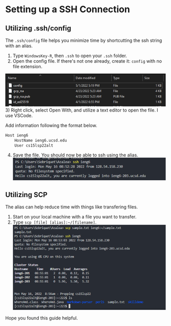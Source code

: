 # Setting up a SSH Connection

## Utilizing .ssh/config
The `.ssh/config` file helps you minimize time by shortcutting the ssh string with an alias.

1) Type `WindowsKey-R`, then `.ssh` to open your `.ssh` folder. 
2) Open the config file. If there's not one already, create it: `config` with no file extension.

![Config](sshFiles.PNG)
3) Right click, select Open With, and utilize a text editor to open the file. I use VSCode.

Add information following the format below.

```
Host ieng6
    HostName ieng6.ucsd.edu
    User cs15lsp22alt
```

4) Save the file. You should now be able to ssh using the alias.
![Alias](sshViaAlias.PNG)

## Utilizing SCP
The alias can help reduce time with things like transfering files.

1) Start on your local machine with a file you want to transfer.
2) Type `scp [file] [alias]:~/[filename]`.
![Alias2](scpViaAlias.PNG)

Hope you found this guide helpful.
